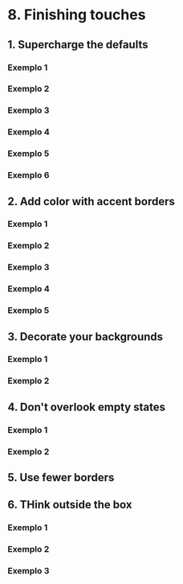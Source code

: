 # 8. Finishing touches
## 1. Supercharge the defaults
### Exemplo 1
### Exemplo 2
### Exemplo 3
### Exemplo 4
### Exemplo 5
### Exemplo 6
## 2. Add color with accent borders
### Exemplo 1
### Exemplo 2
### Exemplo 3
### Exemplo 4
### Exemplo 5
## 3. Decorate your backgrounds
### Exemplo 1
### Exemplo 2
## 4. Don't overlook empty states
### Exemplo 1
### Exemplo 2
## 5. Use fewer borders
## 6. THink outside the box
### Exemplo 1
### Exemplo 2
### Exemplo 3
